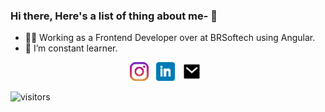 ### Hi there, Here's a list of thing about me- 👋

- 👨‍💻 Working as a Frontend Developer over at BRSoftech using Angular.  
- 🌱 I’m constant learner.
<!-- - 📫 Reach me on - [LinkedIn](https://www.linkedin.com/in/amit-khatri-193ab9125/) [Gmail](aamita96@gmail.com) -->
<div align='center'>
<a href="https://www.instagram.com/amit_k96/"><img height="30" src="icons/instagram.png?raw=true"></a>&nbsp;&nbsp;
<a href="https://www.linkedin.com/in/amit-khatri-193ab9125/"><img height="30" src="icons/linkedin.png?raw=true"></a>&nbsp;&nbsp;
<a href="mailto:aamita96@gmail.com"><img height="30" src="icons/mail.svg?raw=true"></a>&nbsp;&nbsp;
</div>

![visitors](https://visitor-badge.glitch.me/badge?page_id=page.id)


<!--
**aamita96/aamita96** is a ✨ _special_ ✨ repository because its `README.md` (this file) appears on your GitHub profile.

Here are some ideas to get you started:

- 🔭 I’m currently working on ...
 ...
- 👯 I’m looking to collaborate on ...
- 🤔 I’m looking for help with ...
- 💬 Ask me about ...
- 📫 How to reach me: ...
- 😄 Pronouns: ...
- ⚡ Fun fact: ...
-->
